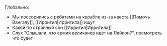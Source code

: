Глобально:
- Мы поссорились с ребятами на корабле из-за квеста [[Помочь Вангалу]], [[Ирритил|Ирритила]] ищут
- Какой-то странный сон [[Ирритил|Ирритила]]
- Слух "Слышали, что армия великанов идет на Лейлон?", посмотреть что будет

